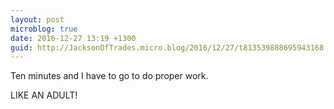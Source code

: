 ```yaml
---
layout: post
microblog: true
date: 2016-12-27 13:19 +1300
guid: http://JacksonOfTrades.micro.blog/2016/12/27/t813539888695943168.html
---
```

Ten minutes and I have to go to do proper work.

LIKE AN ADULT!
